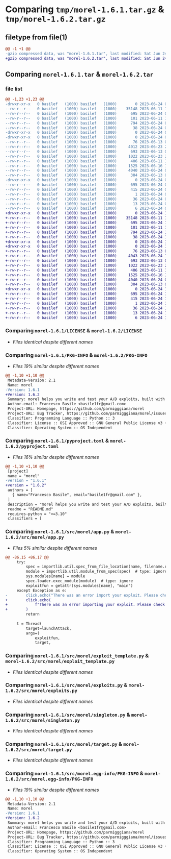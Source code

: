 # Comparing `tmp/morel-1.6.1.tar.gz` & `tmp/morel-1.6.2.tar.gz`

## filetype from file(1)

```diff
@@ -1 +1 @@
-gzip compressed data, was "morel-1.6.1.tar", last modified: Sat Jun 24 09:48:30 2023, max compression
+gzip compressed data, was "morel-1.6.2.tar", last modified: Sat Jun 24 10:09:02 2023, max compression
```

## Comparing `morel-1.6.1.tar` & `morel-1.6.2.tar`

### file list

```diff
@@ -1,23 +1,23 @@
-drwxr-xr-x   0 basilef   (1000) basilef   (1000)        0 2023-06-24 09:48:30.153815 morel-1.6.1/
--rw-r--r--   0 basilef   (1000) basilef   (1000)    35148 2023-06-11 10:50:26.000000 morel-1.6.1/LICENSE
--rw-r--r--   0 basilef   (1000) basilef   (1000)      695 2023-06-24 09:48:30.153815 morel-1.6.1/PKG-INFO
--rw-r--r--   0 basilef   (1000) basilef   (1000)      101 2023-06-11 11:30:40.000000 morel-1.6.1/README.md
--rw-r--r--   0 basilef   (1000) basilef   (1000)      794 2023-06-24 09:48:22.000000 morel-1.6.1/pyproject.toml
--rw-r--r--   0 basilef   (1000) basilef   (1000)       38 2023-06-24 09:48:30.153815 morel-1.6.1/setup.cfg
-drwxr-xr-x   0 basilef   (1000) basilef   (1000)        0 2023-06-24 09:48:30.151815 morel-1.6.1/src/
-drwxr-xr-x   0 basilef   (1000) basilef   (1000)        0 2023-06-24 09:48:30.152815 morel-1.6.1/src/morel/
--rw-r--r--   0 basilef   (1000) basilef   (1000)       76 2023-06-13 07:59:42.000000 morel-1.6.1/src/morel/__init__.py
--rw-r--r--   0 basilef   (1000) basilef   (1000)     4012 2023-06-23 22:09:50.000000 morel-1.6.1/src/morel/app.py
--rw-r--r--   0 basilef   (1000) basilef   (1000)      693 2023-06-13 08:50:20.000000 morel-1.6.1/src/morel/exploit_template.py
--rw-r--r--   0 basilef   (1000) basilef   (1000)     1022 2023-06-23 22:08:52.000000 morel-1.6.1/src/morel/exploits.py
--rw-r--r--   0 basilef   (1000) basilef   (1000)      406 2023-06-11 14:53:08.000000 morel-1.6.1/src/morel/logger.py
--rw-r--r--   0 basilef   (1000) basilef   (1000)     1525 2023-06-16 17:07:04.000000 morel-1.6.1/src/morel/singleton.py
--rw-r--r--   0 basilef   (1000) basilef   (1000)     4040 2023-06-24 09:48:05.000000 morel-1.6.1/src/morel/target.py
--rw-r--r--   0 basilef   (1000) basilef   (1000)      304 2023-06-13 08:11:32.000000 morel-1.6.1/src/morel/target_template.py
-drwxr-xr-x   0 basilef   (1000) basilef   (1000)        0 2023-06-24 09:48:30.153815 morel-1.6.1/src/morel.egg-info/
--rw-r--r--   0 basilef   (1000) basilef   (1000)      695 2023-06-24 09:48:30.000000 morel-1.6.1/src/morel.egg-info/PKG-INFO
--rw-r--r--   0 basilef   (1000) basilef   (1000)      415 2023-06-24 09:48:30.000000 morel-1.6.1/src/morel.egg-info/SOURCES.txt
--rw-r--r--   0 basilef   (1000) basilef   (1000)        1 2023-06-24 09:48:30.000000 morel-1.6.1/src/morel.egg-info/dependency_links.txt
--rw-r--r--   0 basilef   (1000) basilef   (1000)       36 2023-06-24 09:48:30.000000 morel-1.6.1/src/morel.egg-info/entry_points.txt
--rw-r--r--   0 basilef   (1000) basilef   (1000)       13 2023-06-24 09:48:30.000000 morel-1.6.1/src/morel.egg-info/requires.txt
--rw-r--r--   0 basilef   (1000) basilef   (1000)        6 2023-06-24 09:48:30.000000 morel-1.6.1/src/morel.egg-info/top_level.txt
+drwxr-xr-x   0 basilef   (1000) basilef   (1000)        0 2023-06-24 10:09:02.155475 morel-1.6.2/
+-rw-r--r--   0 basilef   (1000) basilef   (1000)    35148 2023-06-11 10:50:26.000000 morel-1.6.2/LICENSE
+-rw-r--r--   0 basilef   (1000) basilef   (1000)      695 2023-06-24 10:09:02.155475 morel-1.6.2/PKG-INFO
+-rw-r--r--   0 basilef   (1000) basilef   (1000)      101 2023-06-11 11:30:40.000000 morel-1.6.2/README.md
+-rw-r--r--   0 basilef   (1000) basilef   (1000)      794 2023-06-24 10:08:58.000000 morel-1.6.2/pyproject.toml
+-rw-r--r--   0 basilef   (1000) basilef   (1000)       38 2023-06-24 10:09:02.155475 morel-1.6.2/setup.cfg
+drwxr-xr-x   0 basilef   (1000) basilef   (1000)        0 2023-06-24 10:09:02.151475 morel-1.6.2/src/
+drwxr-xr-x   0 basilef   (1000) basilef   (1000)        0 2023-06-24 10:09:02.154475 morel-1.6.2/src/morel/
+-rw-r--r--   0 basilef   (1000) basilef   (1000)       76 2023-06-13 07:59:42.000000 morel-1.6.2/src/morel/__init__.py
+-rw-r--r--   0 basilef   (1000) basilef   (1000)     4043 2023-06-24 10:08:46.000000 morel-1.6.2/src/morel/app.py
+-rw-r--r--   0 basilef   (1000) basilef   (1000)      693 2023-06-13 08:50:20.000000 morel-1.6.2/src/morel/exploit_template.py
+-rw-r--r--   0 basilef   (1000) basilef   (1000)     1022 2023-06-23 22:08:52.000000 morel-1.6.2/src/morel/exploits.py
+-rw-r--r--   0 basilef   (1000) basilef   (1000)      406 2023-06-11 14:53:08.000000 morel-1.6.2/src/morel/logger.py
+-rw-r--r--   0 basilef   (1000) basilef   (1000)     1525 2023-06-16 17:07:04.000000 morel-1.6.2/src/morel/singleton.py
+-rw-r--r--   0 basilef   (1000) basilef   (1000)     4040 2023-06-24 09:48:05.000000 morel-1.6.2/src/morel/target.py
+-rw-r--r--   0 basilef   (1000) basilef   (1000)      304 2023-06-13 08:11:32.000000 morel-1.6.2/src/morel/target_template.py
+drwxr-xr-x   0 basilef   (1000) basilef   (1000)        0 2023-06-24 10:09:02.155475 morel-1.6.2/src/morel.egg-info/
+-rw-r--r--   0 basilef   (1000) basilef   (1000)      695 2023-06-24 10:09:02.000000 morel-1.6.2/src/morel.egg-info/PKG-INFO
+-rw-r--r--   0 basilef   (1000) basilef   (1000)      415 2023-06-24 10:09:02.000000 morel-1.6.2/src/morel.egg-info/SOURCES.txt
+-rw-r--r--   0 basilef   (1000) basilef   (1000)        1 2023-06-24 10:09:02.000000 morel-1.6.2/src/morel.egg-info/dependency_links.txt
+-rw-r--r--   0 basilef   (1000) basilef   (1000)       36 2023-06-24 10:09:02.000000 morel-1.6.2/src/morel.egg-info/entry_points.txt
+-rw-r--r--   0 basilef   (1000) basilef   (1000)       13 2023-06-24 10:09:02.000000 morel-1.6.2/src/morel.egg-info/requires.txt
+-rw-r--r--   0 basilef   (1000) basilef   (1000)        6 2023-06-24 10:09:02.000000 morel-1.6.2/src/morel.egg-info/top_level.txt
```

### Comparing `morel-1.6.1/LICENSE` & `morel-1.6.2/LICENSE`

 * *Files identical despite different names*

### Comparing `morel-1.6.1/PKG-INFO` & `morel-1.6.2/PKG-INFO`

 * *Files 19% similar despite different names*

```diff
@@ -1,10 +1,10 @@
 Metadata-Version: 2.1
 Name: morel
-Version: 1.6.1
+Version: 1.6.2
 Summary: morel helps you write and test your A/D exploits, built with Milkman compatibility in mind
 Author-email: Francesco Basile <basile1fr@gmail.com>
 Project-URL: Homepage, https://github.com/parmigggiana/morel
 Project-URL: Bug Tracker, https://github.com/parmigggiana/morel/issues
 Classifier: Programming Language :: Python :: 3
 Classifier: License :: OSI Approved :: GNU General Public License v3 (GPLv3)
 Classifier: Operating System :: OS Independent
```

### Comparing `morel-1.6.1/pyproject.toml` & `morel-1.6.2/pyproject.toml`

 * *Files 16% similar despite different names*

```diff
@@ -1,10 +1,10 @@
 [project]
 name = "morel"
-version = "1.6.1"
+version = "1.6.2"
 authors = [
   { name="Francesco Basile", email="basile1fr@gmail.com" },
 ]
 description = "morel helps you write and test your A/D exploits, built with Milkman compatibility in mind"
 readme = "README.md"
 requires-python = ">=3.10"
 classifiers = [
```

### Comparing `morel-1.6.1/src/morel/app.py` & `morel-1.6.2/src/morel/app.py`

 * *Files 5% similar despite different names*

```diff
@@ -86,15 +86,17 @@
     try:
         spec = importlib.util.spec_from_file_location(name, filename.resolve())
         module = importlib.util.module_from_spec(spec)  # type: ignore
         sys.modules[name] = module
         spec.loader.exec_module(module)  # type: ignore
         exploitfun = getattr(sys.modules[name], "main")
     except Exception as e:
-        click.echo("There was an error import your exploit. Please check the syntax.")
+        click.echo(
+            f"There was an error importing your exploit. Please check the syntax.\n{e}"
+        )
         return
 
     t = Thread(
         target=launchAttack,
         args=(
             exploitfun,
             target,
```

### Comparing `morel-1.6.1/src/morel/exploit_template.py` & `morel-1.6.2/src/morel/exploit_template.py`

 * *Files identical despite different names*

### Comparing `morel-1.6.1/src/morel/exploits.py` & `morel-1.6.2/src/morel/exploits.py`

 * *Files identical despite different names*

### Comparing `morel-1.6.1/src/morel/singleton.py` & `morel-1.6.2/src/morel/singleton.py`

 * *Files identical despite different names*

### Comparing `morel-1.6.1/src/morel/target.py` & `morel-1.6.2/src/morel/target.py`

 * *Files identical despite different names*

### Comparing `morel-1.6.1/src/morel.egg-info/PKG-INFO` & `morel-1.6.2/src/morel.egg-info/PKG-INFO`

 * *Files 19% similar despite different names*

```diff
@@ -1,10 +1,10 @@
 Metadata-Version: 2.1
 Name: morel
-Version: 1.6.1
+Version: 1.6.2
 Summary: morel helps you write and test your A/D exploits, built with Milkman compatibility in mind
 Author-email: Francesco Basile <basile1fr@gmail.com>
 Project-URL: Homepage, https://github.com/parmigggiana/morel
 Project-URL: Bug Tracker, https://github.com/parmigggiana/morel/issues
 Classifier: Programming Language :: Python :: 3
 Classifier: License :: OSI Approved :: GNU General Public License v3 (GPLv3)
 Classifier: Operating System :: OS Independent
```

